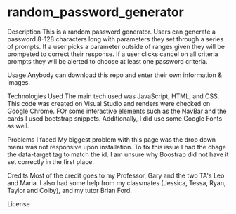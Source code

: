 # random_password_generator
Description
This is a random password generator. Users can generate a password 8-128 characters long with parameters they set through a series of prompts. If a user picks a parameter outside of ranges given they will be prompeted to correct their response. If a user clicks cancel on all criteria prompts they will be alerted to choose at least one password criteria.
 

Usage
Anybody can download this repo and enter their own information & images.

Technologies Used
The main tech used was JavaScript, HTML, and CSS. This code was created on Visual Studio and renders were checked on Google Chrome. FOr some interactive elements such as the NavBar and the cards I used bootstrap snippets. Additionally, I did use some Google Fonts as well.


Problems I faced
My biggest problem with this page was the drop down menu was not responsive upon installation. To fix this issue I had the chage the data-target tag to match the id. I am unsure why Boostrap did not have it set correctly in the first place.


Credits
Most of the credit goes to my Professor, Gary and the two TA's Leo and Maria. I also had some help from my classmates (Jessica, Tessa, Ryan, Taylor and Colby), and my tutor Brian Ford.

License